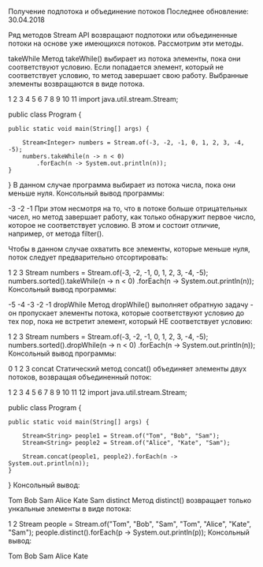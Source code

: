 Получение подпотока и объединение потоков
Последнее обновление: 30.04.2018
   

 
Ряд методов Stream API возвращают подпотоки или объединенные потоки на основе уже имеющихся потоков. Рассмотрим эти методы.

takeWhile
Метод takeWhile() выбирает из потока элементы, пока они соответствуют условию. Если попадается элемент, который не соответствует условию, то метод завершает свою работу. Выбранные элементы возвращаются в виде потока.

1
2
3
4
5
6
7
8
9
10
11
import java.util.stream.Stream;
 
public class Program {
  
    public static void main(String[] args) {
          
        Stream<Integer> numbers = Stream.of(-3, -2, -1, 0, 1, 2, 3, -4, -5);
        numbers.takeWhile(n -> n < 0)
            .forEach(n -> System.out.println(n));
    }
}
В данном случае программа выбирает из потока числа, пока они меньше нуля. Консольный вывод программы:

-3
-2
-1
При этом несмотря на то, что в потоке больше отрицательных чисел, но метод завершает работу, как только обнаружит первое число, которое не соответствует условию. В этом и состоит отличие, например, от метода filter().

Чтобы в данном случае охватить все элементы, которые меньше нуля, поток следует предварительно отсортировать:

1
2
3
Stream<Integer> numbers = Stream.of(-3, -2, -1, 0, 1, 2, 3, -4, -5);
numbers.sorted().takeWhile(n -> n < 0)
        .forEach(n -> System.out.println(n));
Консольный вывод программы:

-5
-4
-3
-2
-1
dropWhile
Метод dropWhile() выполняет обратную задачу - он пропускает элементы потока, которые соответствуют условию до тех пор, пока не встретит элемент, который НЕ соответствует условию:

1
2
3
Stream<Integer> numbers = Stream.of(-3, -2, -1, 0, 1, 2, 3, -4, -5);
numbers.sorted().dropWhile(n -> n < 0)
    .forEach(n -> System.out.println(n));
Консольный вывод программы:

0
1
2
3
concat
Статический метод concat() объединяет элементы двух потоков, возвращая объединенный поток:

1
2
3
4
5
6
7
8
9
10
11
12
import java.util.stream.Stream;
 
public class Program {
  
    public static void main(String[] args) {
          
        Stream<String> people1 = Stream.of("Tom", "Bob", "Sam");
        Stream<String> people2 = Stream.of("Alice", "Kate", "Sam");
         
        Stream.concat(people1, people2).forEach(n -> System.out.println(n));
    }
}
Консольный вывод:

Tom
Bob
Sam
Alice
Kate
Sam
distinct
Метод distinct() возвращает только ункальные элементы в виде потока:

1
2
Stream<String> people = Stream.of("Tom", "Bob", "Sam", "Tom", "Alice", "Kate", "Sam");
people.distinct().forEach(p -> System.out.println(p));
Консольный вывод:

Tom
Bob
Sam
Alice
Kate